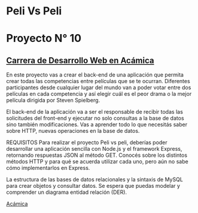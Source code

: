 # Peli Vs Peli

# Proyecto N° 10

## [Carrera de Desarrollo Web en Acámica](https://www.acamica.com/desarrollo-web-full-stack 'titulo')

En este proyecto vas a crear el back-end de una aplicación que permita crear todas las competencias entre películas que se te ocurran. Diferentes participantes desde cualquier lugar del mundo van a poder votar entre dos películas en cada competencia y así elegir cuál es el peor drama o la mejor película dirigida por Steven Spielberg.

El back-end de la aplicación va a ser el responsable de recibir todas las solicitudes del front-end y ejecutar no solo consultas a la base de datos sino también modificaciones. Vas a aprender todo lo que necesitás saber sobre HTTP, nuevas operaciones en la base de datos.

REQUISITOS
Para realizar el proyecto Peli vs peli, deberías poder desarrollar una aplicación sencilla con Node.js y el framework Express, retornando respuestas JSON al método GET. Conocés sobre los distintos métodos HTTP y para qué se acuerda utilizar cada uno, pero aún no sabe cómo implementarlos en Express.

La estructura de las bases de datos relacionales y la sintaxis de MySQL para crear objetos y consultar datos. Se espera que puedas modelar y comprender un diagrama entidad relación (DER).

[Acámica](https://www.acamica.com/desarrollo-web-full-stack 'titulo')
